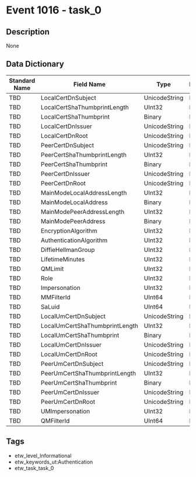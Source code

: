 # Event 1016 - task_0

## Description
None

## Data Dictionary
|Standard Name|Field Name|Type|Description|Sample Value|
|---|---|---|---|---|
|TBD|LocalCertDnSubject|UnicodeString|None|`None`|
|TBD|LocalCertShaThumbprintLength|UInt32|None|`None`|
|TBD|LocalCertShaThumbprint|Binary|None|`None`|
|TBD|LocalCertDnIssuer|UnicodeString|None|`None`|
|TBD|LocalCertDnRoot|UnicodeString|None|`None`|
|TBD|PeerCertDnSubject|UnicodeString|None|`None`|
|TBD|PeerCertShaThumbprintLength|UInt32|None|`None`|
|TBD|PeerCertShaThumbprint|Binary|None|`None`|
|TBD|PeerCertDnIssuer|UnicodeString|None|`None`|
|TBD|PeerCertDnRoot|UnicodeString|None|`None`|
|TBD|MainModeLocalAddressLength|UInt32|None|`None`|
|TBD|MainModeLocalAddress|Binary|None|`None`|
|TBD|MainModePeerAddressLength|UInt32|None|`None`|
|TBD|MainModePeerAddress|Binary|None|`None`|
|TBD|EncryptionAlgorithm|UInt32|None|`None`|
|TBD|AuthenticationAlgorithm|UInt32|None|`None`|
|TBD|DiffieHellmanGroup|UInt32|None|`None`|
|TBD|LifetimeMinutes|UInt32|None|`None`|
|TBD|QMLimit|UInt32|None|`None`|
|TBD|Role|UInt32|None|`None`|
|TBD|Impersonation|UInt32|None|`None`|
|TBD|MMFilterId|UInt64|None|`None`|
|TBD|SaLuid|UInt64|None|`None`|
|TBD|LocalUmCertDnSubject|UnicodeString|None|`None`|
|TBD|LocalUmCertShaThumbprintLength|UInt32|None|`None`|
|TBD|LocalUmCertShaThumbprint|Binary|None|`None`|
|TBD|LocalUmCertDnIssuer|UnicodeString|None|`None`|
|TBD|LocalUmCertDnRoot|UnicodeString|None|`None`|
|TBD|PeerUmCertDnSubject|UnicodeString|None|`None`|
|TBD|PeerUmCertShaThumbprintLength|UInt32|None|`None`|
|TBD|PeerUmCertShaThumbprint|Binary|None|`None`|
|TBD|PeerUmCertDnIssuer|UnicodeString|None|`None`|
|TBD|PeerUmCertDnRoot|UnicodeString|None|`None`|
|TBD|UMImpersonation|UInt32|None|`None`|
|TBD|QMFilterId|UInt64|None|`None`|

## Tags
* etw_level_Informational
* etw_keywords_ut:Authentication
* etw_task_task_0